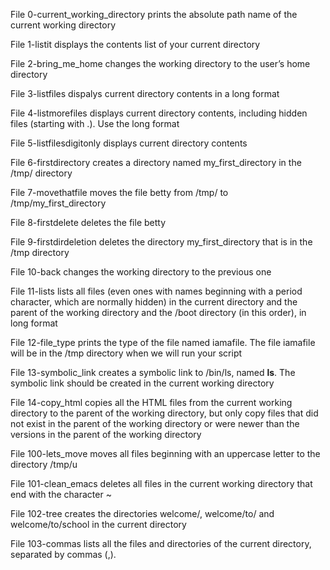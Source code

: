 File 0-current_working_directory prints the absolute path name of the current working directory

File 1-listit displays the contents list of your current directory

File 2-bring_me_home changes the working directory to the user’s home directory

File 3-listfiles dispalys current directory contents in a long format

File 4-listmorefiles displays current directory contents, including hidden files (starting with .). Use the long format

File 5-listfilesdigitonly displays current directory contents

File 6-firstdirectory  creates a directory named my_first_directory in the /tmp/ directory

File 7-movethatfile moves the file betty from /tmp/ to /tmp/my_first_directory

File 8-firstdelete deletes the file betty

File 9-firstdirdeletion deletes the directory my_first_directory that is in the /tmp directory

File 10-back changes the working directory to the previous one

File 11-lists lists all files (even ones with names beginning with a period character, which are normally hidden) in the current directory and the parent of the working directory and the /boot directory (in this order), in long format

File 12-file_type prints the type of the file named iamafile. The file iamafile will be in the /tmp directory when we will run your script

File 13-symbolic_link creates a symbolic link to /bin/ls, named __ls__. The symbolic link should be created in the current working directory

File 14-copy_html copies all the HTML files from the current working directory to the parent of the working directory, but only copy files that did not exist in the parent of the working directory or were newer than the versions in the parent of the working directory

File 100-lets_move moves all files beginning with an uppercase letter to the directory /tmp/u

File 101-clean_emacs deletes all files in the current working directory that end with the character ~

File 102-tree creates the directories welcome/, welcome/to/ and welcome/to/school in the current directory

File 103-commas lists all the files and directories of the current directory, separated by commas (,).
